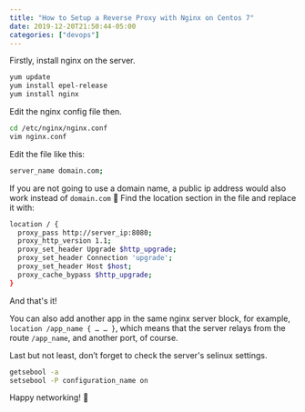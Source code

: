 ```yaml
---
title: "How to Setup a Reverse Proxy with Nginx on Centos 7"
date: 2019-12-20T21:50:44-05:00
categories: ["devops"]
---
```


Firstly, install nginx on the server.

```bash
yum update
yum install epel-release
yum install nginx
```

Edit the nginx config file then.

```bash
cd /etc/nginx/nginx.conf
vim nginx.conf
```

Edit the file like this:

```bash
server_name domain.com;
```

If you are not going to use a domain name, a public ip address would also work instead of `domain.com` 🙂
Find the location section in the file and replace it with:

```bash
location / {
  proxy_pass http://server_ip:8080;
  proxy_http_version 1.1;
  proxy_set_header Upgrade $http_upgrade;
  proxy_set_header Connection 'upgrade';
  proxy_set_header Host $host;
  proxy_cache_bypass $http_upgrade;
}
```

And that's it!

You can also add another app in the same nginx server block, for example, `location /app_name { … … }`, which means that the server relays from the route `/app_name`, and another port, of course.

Last but not least, don’t forget to check the server's selinux settings.

```bash
getsebool -a
setsebool -P configuration_name on
```

Happy networking! 🙂

